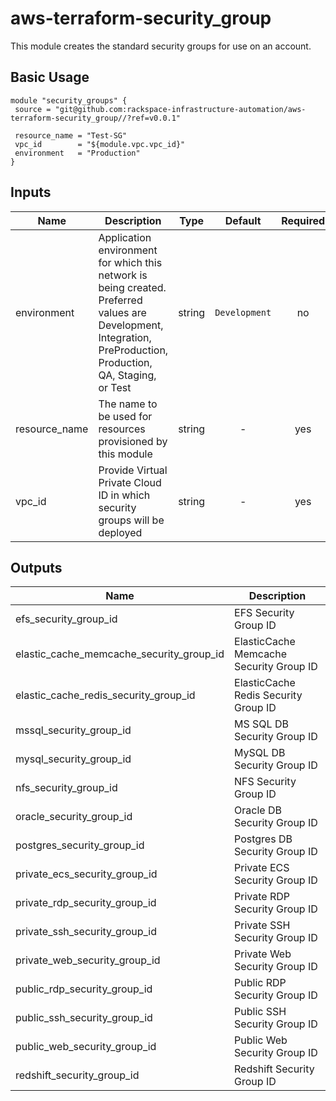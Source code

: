 # aws-terraform-security_group

This module creates the standard security groups for use on an account.

## Basic Usage

```
module "security_groups" {
 source = "git@github.com:rackspace-infrastructure-automation/aws-terraform-security_group//?ref=v0.0.1"

 resource_name = "Test-SG"
 vpc_id        = "${module.vpc.vpc_id}"
 environment   = "Production"
}
```


## Inputs

| Name | Description | Type | Default | Required |
|------|-------------|:----:|:-----:|:-----:|
| environment | Application environment for which this network is being created. Preferred values are Development, Integration, PreProduction, Production, QA, Staging, or Test | string | `Development` | no |
| resource_name | The name to be used for resources provisioned by this module | string | - | yes |
| vpc_id | Provide Virtual Private Cloud ID in which security groups will be deployed | string | - | yes |

## Outputs

| Name | Description |
|------|-------------|
| efs_security_group_id | EFS Security Group ID |
| elastic_cache_memcache_security_group_id | ElasticCache Memcache Security Group ID |
| elastic_cache_redis_security_group_id | ElasticCache Redis Security Group ID |
| mssql_security_group_id | MS SQL DB Security Group ID |
| mysql_security_group_id | MySQL DB Security Group ID |
| nfs_security_group_id | NFS Security Group ID |
| oracle_security_group_id | Oracle DB Security Group ID |
| postgres_security_group_id | Postgres DB Security Group ID |
| private_ecs_security_group_id | Private ECS Security Group ID |
| private_rdp_security_group_id | Private RDP Security Group ID |
| private_ssh_security_group_id | Private SSH Security Group ID |
| private_web_security_group_id | Private Web Security Group ID |
| public_rdp_security_group_id | Public RDP Security Group ID |
| public_ssh_security_group_id | Public SSH Security Group ID |
| public_web_security_group_id | Public Web Security Group ID |
| redshift_security_group_id | Redshift Security Group ID |

